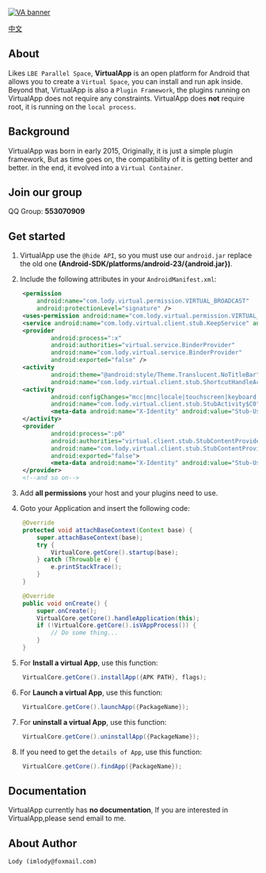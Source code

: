 [![VA banner](https://raw.githubusercontent.com/asLody/VirtualApp/master/banner.png)](https://github.com/asLody/VirtualApp)

[中文](CHINESE.md "中文")

About
-----
Likes `LBE Parallel Space`, **VirtualApp** is an open platform for Android that allows you to create a `Virtual Space`,
you can install and run apk inside. Beyond that, VirtualApp is also a `Plugin Framework`,
the plugins running on VirtualApp does not require any constraints.
VirtualApp does **not** require root, it is running on the `local process`.


Background
----------

VirtualApp was born in early 2015, Originally, it is just a simple plugin framework, 
But as time goes on,
the compatibility of it is getting better and better.
in the end, it evolved into a `Virtual Container`.

Join our group
--------------

QQ Group: **553070909**


Get started
-----------

1. VirtualApp use the `@hide API`, 
so you must use our `android.jar` replace the old one **(Android-SDK/platforms/android-23/{android.jar})**. 

2. Include the following attributes in your `AndroidManifest.xml`:
```xml
    <permission
        android:name="com.lody.virtual.permission.VIRTUAL_BROADCAST"
        android:protectionLevel="signature" />
    <uses-permission android:name="com.lody.virtual.permission.VIRTUAL_BROADCAST" />
    <service android:name="com.lody.virtual.client.stub.KeepService" android:process=":x"/>
    <provider
            android:process=":x"
            android:authorities="virtual.service.BinderProvider"
            android:name="com.lody.virtual.service.BinderProvider"
            android:exported="false" />
    <activity
            android:theme="@android:style/Theme.Translucent.NoTitleBar"
            android:name="com.lody.virtual.client.stub.ShortcutHandleActivity" android:exported="true"/>        
    <activity
            android:configChanges="mcc|mnc|locale|touchscreen|keyboard|keyboardHidden|navigation|orientation|screenLayout|uiMode|screenSize|smallestScreenSize|fontScale"
            android:name="com.lody.virtual.client.stub.StubActivity$C0" android:process=":p0" >
            <meta-data android:name="X-Identity" android:value="Stub-User"/>
    </activity>
    <provider
            android:process=":p0"
            android:authorities="virtual.client.stub.StubContentProvider0"
            android:name="com.lody.virtual.client.stub.StubContentProvider$C0"
            android:exported="false">
            <meta-data android:name="X-Identity" android:value="Stub-User"/>
    </provider>
    <!--and so on-->
```

3. Add **all permissions** your host and your plugins need to use.

4. Goto your Application and insert the following code:
```java
    @Override
    protected void attachBaseContext(Context base) {
        super.attachBaseContext(base);
        try {
            VirtualCore.getCore().startup(base);
        } catch (Throwable e) {
            e.printStackTrace();
        }
    }

    @Override
    public void onCreate() {
        super.onCreate();
        VirtualCore.getCore().handleApplication(this);
        if (!VirtualCore.getCore().isVAppProcess()) {
            // Do some thing...
        }
    }
```

5. For **Install a virtual App**, use this function:
```java
    VirtualCore.getCore().installApp({APK PATH}, flags);
```

6. For **Launch a virtual App**, use this function:
```java
    VirtualCore.getCore().launchApp({PackageName});
```

7. For **uninstall a virtual App**, use this function:
```java
    VirtualCore.getCore().uninstallApp({PackageName});
```

8. If you need to get the `details of App`, use this function:
```java
    VirtualCore.getCore().findApp({PackageName});
```

Documentation
-------------

VirtualApp currently has **no documentation**, If you are interested in VirtualApp,please send email to me.

About Author
------------

    Lody (imlody@foxmail.com)
